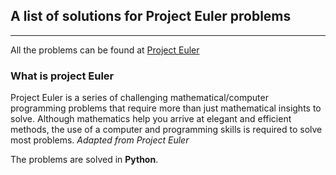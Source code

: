 ## A list of solutions for Project Euler problems
---
All the problems can be found at [Project Euler](projecteuler.net "Project Euler Site")

### What is project Euler

Project Euler is a series of challenging mathematical/computer programming problems that require more than just mathematical insights to solve. Although mathematics help you arrive at elegant and efficient methods, the use of a computer and programming skills is required to solve most problems. 
_Adapted from Project Euler_

The problems are solved in **Python**.
